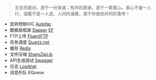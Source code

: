 > 无言的感动，源于一份真诚；有声的感谢，源于一颗善心。善心不是一人行，温暖不是一人送，人间的温暖，源于你我他共同的善举！

- 反转控制IOC [Autofac](https://github.com/colindcli/CodeGit/tree/master/Autofac)
- 数据层框架 [Dapper](https://github.com/colindcli/CodeGit/tree/master/Dapper) [EF](https://github.com/colindcli/CodeGit/tree/master/EF)
- FTP上传 [FluentFTP](https://github.com/colindcli/CodeGit/tree/master/FluentFTP)
- 任务调度 [Quartz.net](https://github.com/colindcli/CodeGit/tree/master/Quartz.net)
- 缓存 [Redis](https://github.com/colindcli/CodeGit/tree/master/Redis)
- 文件压缩 [SharpZipLib](https://github.com/colindcli/CodeGit/tree/master/SharpZipLib)
- API生成调试 [Swagger](https://github.com/colindcli/CodeGit/tree/master/Swagger)
- 日志 [Log4net](https://github.com/colindcli/CodeGit/tree/master/log4net)
- 消息列队 EQueue
